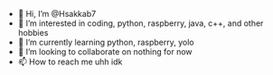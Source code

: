 - 👋 Hi, I’m @Hsakkab7
- 👀 I’m interested in coding, python, raspberry, java, c++, and other hobbies
- 🌱 I’m currently learning python, raspberry, yolo
- 💞️ I’m looking to collaborate on nothing for now
- 📫 How to reach me uhh idk

<!---
Hsakkab7/Hsakkab7 is a ✨ special ✨ repository because its `README.md` (this file) appears on your GitHub profile.
You can click the Preview link to take a look at your changes.
--->
